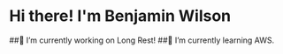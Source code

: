 # Hi there! I'm Benjamin Wilson
##🔭 I’m currently working on Long Rest!
##🌱 I’m currently learning AWS.

<!--
**bmodestow/bmodestow** is a ✨ _special_ ✨ repository because its `README.md` (this file) appears on your GitHub profile.

Here are some ideas to get you started:

 🔭 I’m currently working on Long Rest!
 🌱 I’m currently learning AWS.
-->
